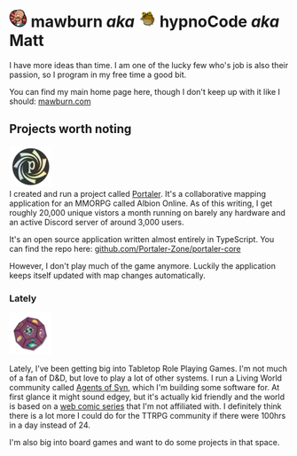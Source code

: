# ![mawburn lars](https://raw.githubusercontent.com/mawburn/mawburn/main/lars-tiny.webp) mawburn _aka_ ![mawburn lars](https://raw.githubusercontent.com/mawburn/mawburn/main/hypnoCode-tiny.webp) hypnoCode _aka_ Matt 

I have more ideas than time. I am one of the lucky few who's job is also their passion, so I program in my free time a good bit. 

You can find my main home page here, though I don't keep up with it like I should: [mawburn.com](https://mawburn.com)

## Projects worth noting

![Portaler Logo](https://raw.githubusercontent.com/mawburn/mawburn/main/portaler.webp)   
I created and run a project called [Portaler](https://portaler.zone). It's a collaborative mapping application for an MMORPG called Albion Online. As of this writing, I get roughly 20,000 unique vistors a month running on barely any hardware and an active Discord server of around 3,000 users.

It's an open source application written almost entirely in TypeScript. You can find the repo here: [github.com/Portaler-Zone/portaler-core](https://github.com/Portaler-Zone/portaler-core)

However, I don't play much of the game anymore. Luckily the application keeps itself updated with map changes automatically.

### Lately

![Agents of Syn logo](https://raw.githubusercontent.com/mawburn/mawburn/main/aos.webp)

Lately, I've been getting big into Tabletop Role Playing Games. I'm not much of a fan of D&D, but love to play a lot of other systems. I run a Living World community called [Agents of Syn](https://agentsofsyn.com), which I'm building some software for. At first glance it might sound edgey, but it's actually kid friendly and the world is based on a [web comic series](https://www.uptofourplayers.com/) that I'm not affiliated with. I definitely think there is a lot more I could do for the TTRPG community if there were 100hrs in a day instead of 24. 

I'm also big into board games and want to do some projects in that space. 
